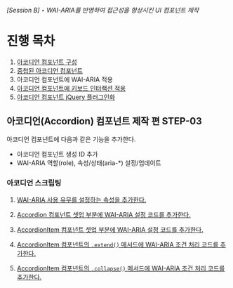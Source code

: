 ###### [Session B] ‣ WAI-ARIA를 반영하여 접근성을 향상시킨 UI 컴포넌트 제작

# 진행 목차

1. [아코디언 컴포넌트 구성](../STEP-1__basic/README.md)
1. [중첩된 아코디언 컴포넌트](../STEP-2__nested/README.md)
1. 아코디언 컴포넌트에 WAI-ARIA 적용
1. [아코디언 컴포넌트에 키보드 인터랙션 적용](../STEP-4__keyboard/README.md)
1. [아코디언 컴포넌트 jQuery 플러그인화](../STEP-5__jquery-plugin/README.md)

## **아코디언(Accordion) 컴포넌트** 제작 편 **STEP-03**

아코디언 컴포넌트에 다음과 같은 기능을 추가한다.

- 아코디언 컴포넌트 생성 ID 추가
- WAI-ARIA 역할(role), 속성/상태(aria-*) 설정/업데이트

### 아코디언 스크립팅

1. <a href="https://github.com/niawa/AOA/blob/master/2017/10.27/Session_B/practice/STEP-3__wai-aria/component/y9.Accordion%400.0.3.js#L41" target="_blank">WAI-ARIA 사용 유무를 설정하는 속성을 추가한다.</a>

2. <a href="https://github.com/niawa/AOA/blob/master/2017/10.27/Session_B/practice/STEP-3__wai-aria/component/y9.Accordion%400.0.3.js#L182-L187" target="_blank">Accordion 컴포넌트 셋업 부분에 WAI-ARIA 설정 코드를 추가한다.</a>

3. <a href="https://github.com/niawa/AOA/blob/master/2017/10.27/Session_B/practice/STEP-3__wai-aria/component/y9.Accordion%400.0.3.js#L413-L462" target="_blank">AccordionItem 컴포넌트 셋업 부분에 WAI-ARIA 설정 코드를 추가한다.</a>

4. <a href="https://github.com/niawa/AOA/blob/master/2017/10.27/Session_B/practice/STEP-3__wai-aria/component/y9.Accordion%400.0.3.js#L516-L522" target="_blank">AccordionItem 컴포넌트의 `.extend()` 메서드에 WAI-ARIA 조건 처리 코드를 추가한다.</a>

5. <a href="https://github.com/niawa/AOA/blob/master/2017/10.27/Session_B/practice/STEP-3__wai-aria/component/y9.Accordion%400.0.3.js#L552-L557" target="_blank">AccordionItem 컴포넌트의 `.collapse()` 메서드에 WAI-ARIA 조건 처리 코드를 추가한다.</a>
